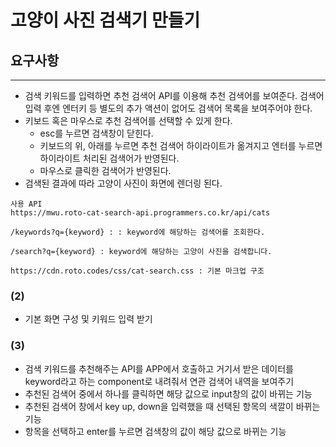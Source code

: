 # 고양이 사진 검색기 만들기

## 요구사항

---
- 검색 키워드를 입력하면 추천 검색어 API를 이용해 추천 검색어를 보여준다. 검색어 입력 후엔 엔터키 등 별도의 추가 액션이 없어도 검색어 목록을 보여주어야 한다.
- 키보드 혹은 마우스로 추천 검색어를 선택할 수 있게 한다.
  - esc를 누르면 검색창이 닫힌다.
  - 키보드의 위, 아래를 누르면 추천 검색어 하이라이트가 옮겨지고 엔터를 누르면 하이라이트 처리된 검색어가 반영된다.
  - 마우스로 클릭한 검색어가 반영된다.
- 검색된 결과에 따라 고양이 사진이 화면에 렌더링 된다.

```
사용 API
https://mwu.roto-cat-search-api.programmers.co.kr/api/cats

/keywords?q={keyword} : : keyword에 해당하는 검색어를 조회한다.

/search?q={keyword} : keyword에 해당하는 고양이 사진을 검색합니다.

https://cdn.roto.codes/css/cat-search.css : 기본 마크업 구조

```

### (2)
- 기본 화면 구성 및 키워드 입력 받기

### (3)
- 검색 키워드를 추천해주는 API를 APP에서 호출하고 거기서 받은 데이터를 keyword라고 하는 component로 내려줘서 연관 검색어 내역을 보여주기
- 추천된 검색어 중에서 하나를 클릭하면 해당 값으로 input창의 값이 바뀌는 기능
- 추천된 검색어 창에서 key up, down을 입력했을 때 선택된 항목의 색깔이 바뀌는 기능
- 항목을 선택하고 enter를 누르면 검색창의 값이 해당 값으로 바뀌는 기능
